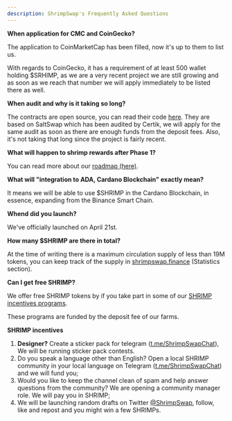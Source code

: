 ```yaml
---
description: ShrimpSwap's Frequently Asked Questions
---
```


**When application for CMC and CoinGecko?**

The application to CoinMarketCap has been filled, now it's up to them to list us.

With regards to CoinGecko, it has a requirement of at least 500 wallet holding $SRHIMP, as we are a very recent project we are still growing and as soon as we reach that number we will apply immediately to be listed there as well.

**When audit and why is it taking so long?**

The contracts are open source, you can read their code [here](core-products/contracts.md). They are based on SaltSwap which has been audited by Certik, we will apply for the same audit as soon as there are enough funds from the deposit fees. Also, it's not taking that long since the project is fairly recent.

**What will happen to shrimp rewards after Phase 1?**

You can read more about our [roadmap \(here\)](roadmap.md).

**What will "integration to ADA, Cardano Blockchain" exactly mean?**

It means we will be able to use $SHRIMP in the Cardano Blockchain, in essence, expanding from the Binance Smart Chain.

**Whend did you launch?**

We've officially launched on April 21st.

**How many $SHRIMP are there in total?**

At the time of writing there is a maximum circulation supply of less than 19M tokens, you can keep track of the supply in [shrimpswap.finance](https://shrimpswap.finance/) (Statistics section).

**Can I get free SHRIMP?**

We offer free SHRIMP tokens by if you take part in some of our [SHRIMP incentives programs](community-social/incentives.md).

These programs are funded by the deposit fee of our farms.

**SHRIMP incentives**

1. **Designer?** Create a sticker pack for telegram ([t.me/ShrimpSwapChat](https://t.me/ShrimpSwapChat)), We will be running sticker pack contests.
2. Do you speak a language other than English? Open a local SHRIMP community in your local language on Telegram ([t.me/ShrimpSwapChat](https://t.me/ShrimpSwapChat)) and we will fund you;
3. Would you like to keep the channel clean of spam and help answer questions from the community? We are opening a community manager role. We will pay you in SHRIMP;
4. We will be launching random drafts on Twitter [@ShrimpSwap](https://twitter.com/ShrimpSwap), follow, like and repost and you might win a few SHRIMPs.
